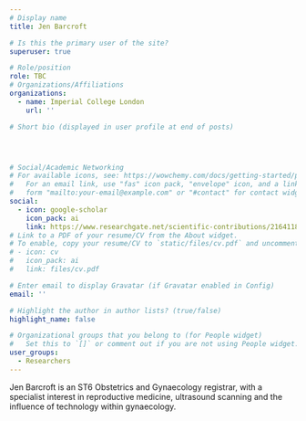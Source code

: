 ```yaml
---
# Display name
title: Jen Barcroft

# Is this the primary user of the site?
superuser: true

# Role/position
role: TBC
# Organizations/Affiliations
organizations:
  - name: Imperial College London
    url: ''

# Short bio (displayed in user profile at end of posts)




# Social/Academic Networking
# For available icons, see: https://wowchemy.com/docs/getting-started/page-builder/#icons
#   For an email link, use "fas" icon pack, "envelope" icon, and a link in the
#   form "mailto:your-email@example.com" or "#contact" for contact widget.
social:
  - icon: google-scholar
    icon_pack: ai
    link: https://www.researchgate.net/scientific-contributions/2164118244-Jen-Barcroft
# Link to a PDF of your resume/CV from the About widget.
# To enable, copy your resume/CV to `static/files/cv.pdf` and uncomment the lines below.
# - icon: cv
#   icon_pack: ai
#   link: files/cv.pdf

# Enter email to display Gravatar (if Gravatar enabled in Config)
email: ''

# Highlight the author in author lists? (true/false)
highlight_name: false

# Organizational groups that you belong to (for People widget)
#   Set this to `[]` or comment out if you are not using People widget.
user_groups:
  - Researchers
---
```


Jen Barcroft is an ST6 Obstetrics and Gynaecology registrar, with a specialist interest in reproductive medicine, ultrasound scanning and the influence of technology within gynaecology. 
